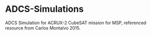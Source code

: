 # ADCS-Simulations
ADCS Simulation for ACRUX-2 CubeSAT mission for MSP, referenced resource from Carlos Montalvo 2015.

